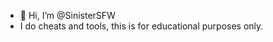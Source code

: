 - 👋 Hi, I’m @SinisterSFW
- I do cheats and tools, this is for educational purposes only.

<!---
SinisterSFW/SinisterSFW is a ✨ special ✨ repository because its `README.md` (this file) appears on your GitHub profile.
You can click the Preview link to take a look at your changes.
--->
